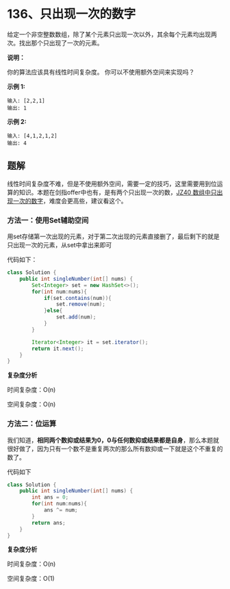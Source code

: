# 136、只出现一次的数字

给定一个非空整数数组，除了某个元素只出现一次以外，其余每个元素均出现两次。找出那个只出现了一次的元素。

**说明：**

你的算法应该具有线性时间复杂度。 你可以不使用额外空间来实现吗？

**示例 1:**

```
输入: [2,2,1]
输出: 1
```

**示例 2:**

```
输入: [4,1,2,1,2]
输出: 4
```



## 题解

线性时间复杂度不难，但是不使用额外空间，需要一定的技巧，这里需要用到位运算的知识。本题在剑指offer中也有，是有两个只出现一次的数，[JZ40 数组中只出现一次的数字](practice/必会算法/剑指offer/数组中只出现一次的数字.md)，难度会更高些，建议看这个。

### 方法一：使用Set辅助空间

用set存储第一次出现的元素，对于第二次出现的元素直接删了，最后剩下的就是只出现一次的元素，从set中拿出来即可

代码如下：

```java
class Solution {
    public int singleNumber(int[] nums) {
        Set<Integer> set = new HashSet<>();
        for(int num:nums){
            if(set.contains(num)){
                set.remove(num);
            }else{
                set.add(num);
            }
        }

        Iterator<Integer> it = set.iterator();
        return it.next();
    }
}
```

**复杂度分析**

时间复杂度：O(n)

空间复杂度：O(n)



### 方法二：位运算

我们知道，**相同两个数抑或结果为0，0与任何数抑或结果都是自身**，那么本题就很好做了，因为只有一个数不是重复两次的那么所有数抑或一下就是这个不重复的数了。

代码如下

```java
class Solution {
    public int singleNumber(int[] nums) {
        int ans = 0;
        for(int num:nums){
            ans ^= num;
        }
        return ans;
    }
}
```

**复杂度分析**

时间复杂度：O(n)

空间复杂度：O(1)